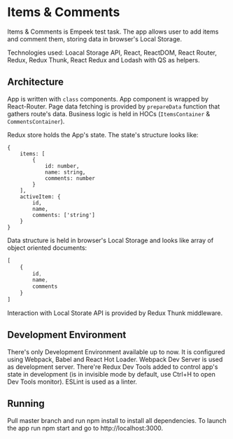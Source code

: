 # Items & Comments

Items & Comments is Empeek test task. The app allows user to add items and comment them, storing data in browser's
Local Storage.

Technologies used: Loacal Storage API, React, ReactDOM, React Router, Redux, Redux Thunk, React Redux and Lodash with QS as helpers.

## Architecture

App is written with `class` components. App component is wrapped by React-Router. Page data fetching is provided by `prepareData` function that gathers route's data. Business logic is held in HOCs (`ItemsContainer` & `CommentsContainer`). 

Redux store holds the App's state. The state's structure looks like:
```
{
    items: [
        {
            id: number,
            name: string,
            comments: number
        }
    ],
    activeItem: {
        id,
        name,
        comments: ['string']
    }
}
```

Data structure is held in browser's Local Storage and looks like array of object oriented documents:
```javascript
[
    {
        id,
        name,
        comments
    }
]
```
Interaction with Local Storate API is provided by Redux Thunk middleware.

## Development Environment

There's only Development Environment available up to now. It is configured using Webpack, Babel and React Hot Loader.
Webpack Dev Server is used as development server. There're Redux Dev Tools added to control app's state in development
(is in invisible mode by default, use Ctrl+H to open Dev Tools monitor). ESLint is used as a linter.

## Running

Pull master branch and run npm install to install all dependencies.
To launch the app run npm start and go to http://localhost:3000.

